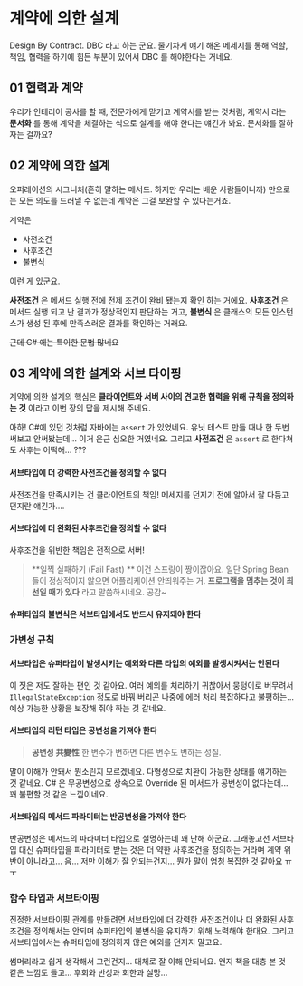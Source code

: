 # 계약에 의한 설계

Design By Contract. DBC 라고 하는 군요.
줄기차게 얘기 해온 메세지를 통해 역할, 책임, 협력을 하기에 힘든 부분이 있어서 DBC 를 해야한다는 거네요.

## 01 협력과 계약
우리가 인테리어 공사를 할 때, 전문가에게 맏기고 계약서를 받는 것처럼, 계약서 라는 **문서화** 를 통해 계약을 체결하는 식으로 설계를 해야 한다는 얘긴가 봐요. 문서화를 잘하자는 걸까요?

## 02 계약에 의한 설계
오퍼레이션의 시그니처(흔히 말하는 메서드. 하지만 우리는 배운 사람들이니까) 만으로는 모든 의도를 드러낼 수 없는데 계약은 그걸 보완할 수 있다는거죠.

계약은
 - 사전조건
 - 사후조건
 - 불변식

이런 게 있군요.

**사전조건** 은 메서드 실행 전에 전제 조건이 완비 됐는지 확인 하는 거에요.
**사후조건** 은 메서드 실행 되고 난 결과가 정상적인지 판단하는 거고,
**불변식** 은 클래스의 모든 인스턴스가 생성 된 후에 만족스러운 결과를 확인하는 거래요.

~~근데 C# 에는 특이한 문법 많네요~~

 ## 03 계약에 의한 설계와 서브 타이핑
 계약에 의한 설계의 핵심은 **클라이언트와 서버 사이의 견교한 협력을 위해 규칙을 정의하는 것** 이라고 이번 장의 답을 제시해 주네요.

아하! C#에 있던 것처럼 자바에는 `assert` 가 있었네요. 유닛 테스트 만들 때나 한 두번 써보고 안써봤는데...
이거 은근 심오한 거였네요. 그리고 **사전조건** 은 `assert` 로 한다쳐도 사후는 어떡해... ???

#### 서브타입에 더 강력한 사전조건을 정의할 수 없다
사전조건을 만족시키는 건 클라이언트의 책임!
메세지를 던지기 전에 알아서 잘 다듬고 던지란 얘긴가....

#### 서브타입에 더 완화된 사후조건을 정의할 수 없다
사후조건을 위반한 책임은 전적으로 서버!

> **일찍 실패하기 (Fail Fast) **
> 이건 스프링이 짱이잖아요. 일단 Spring Bean 들이 정상적이지 않으면 어플리케이션 안띄워주는 거.
> __프로그램을 멈추는 것이 최선일 때가 있다__ 라고 말씀하시네요. 공감~

#### 슈퍼타입의 불변식은 서브타입에서도 반드시 유지돼야 한다

### 가변성 규칙

#### 서브타입은 슈퍼타입이 발생시키는 예외와 다른 타입의 예외를 발생시켜서는 안된다
이 짓은 저도 잘하는 편인 것 같아요. 여러 예외를 처리하기 귀찮아서 뭉텅이로 버무려서 `IllegalStateException` 정도로 바꿔 버리곤 나중에 에러 처리 복잡하다고 불평하는...
예상 가능한 상황을 보장해 줘야 하는 것 같네요.

#### 서브타입의 리턴 타입은 공변성을 가져야 한다

> **공변성 共變性**
> 한 변수가 변하면 다른 변수도 변하는 성질.

말이 이해가 안돼서 뭔소린지 모르겠네요. 다형성으로 치환이 가능한 상태를 얘기하는 것 같네요.
C# 은 무공변성으로 상속으로 Override 된 메서드가 공변성이 없다는데... 꽤 불편할 것 같은 느낌이네요.

#### 서브타입의 메서드 파라미터는 반공변성을 가져야 한다
반공변성은 메서드의 파라미터 타입으로 설명하는데 꽤 난해 하군요. 그래놓고선 서브타입 대신 슈퍼타입을 파라미터로 받는 것은 더 약한 사후조건을 정의하는 거라며 계약 위반이 아니라고...
음... 저만 이해가 잘 안되는건지... 뭔가 말이 엄청 복잡한 것 같아요 ㅠㅜ

### 함수 타입과 서브타이핑
진정한 서브타이핑 관계를 만들려면 서브타입에 더 강력한 사전조건이나 더 완화된 사후조건을 정의해서는 안되며 슈퍼타입의 불변식을 유지하기 위해 노력해야 한대요.
그리고 서브타입에서는 슈퍼타입에 정의하지 않은 예외를 던지지 말고요.

썸머리라고 쉽게 생각해서 그런건지... 대체로 잘 이해 안되네요.
왠지 책을 대충 본 것 같은 느낌도 들고... 후회와 반성과 회한과 실망...
